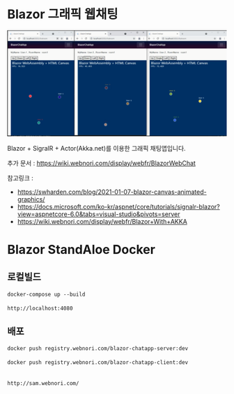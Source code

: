 # Blazor 그래픽 웹채팅

![ex_screenshot](./doc/intro.png)

Blazor + SigralR + Actor(Akka.net)를 이용한 그래픽 채팅앱입니다.

추가 문서 : https://wiki.webnori.com/display/webfr/BlazorWebChat


참고링크 :
- https://swharden.com/blog/2021-01-07-blazor-canvas-animated-graphics/  
- https://docs.microsoft.com/ko-kr/aspnet/core/tutorials/signalr-blazor?view=aspnetcore-6.0&tabs=visual-studio&pivots=server
- https://wiki.webnori.com/display/webfr/Blazor+With+AKKA


# Blazor StandAloe Docker

## 로컬빌드

	docker-compose up --build

	http://localhost:4080


## 배포

	docker push registry.webnori.com/blazor-chatapp-server:dev

	docker push registry.webnori.com/blazor-chatapp-client:dev


	http://sam.webnori.com/


